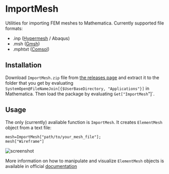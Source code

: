 # ImportMesh
Utilities for importing FEM meshes to Mathematica. Currently supported file formats:

 - .inp ([Hypermesh](https://www.altairhyperworks.com/product/HyperMesh) / Abaqus)
 - .msh ([Gmsh](http://gmsh.info/))
 - .mphtxt ([Comsol](https://www.comsol.com/))

## Installation

Download `ImportMesh.zip` file from [the releases page](https://github.com/c3m-labs/ImportMesh/releases) and extract it to the folder that you get by evaluating 
`SystemOpen@FileNameJoin[{$UserBaseDirectory, "Applications"}]` in Mathematica. Then load the package by evaluating `Get["ImportMesh`"]`.

## Usage

The only (currently) avaliable function is  `ImportMesh`. It creates `ElementMesh` object from a text file:

    mesh=ImportMesh["path/to/your_mesh_file"];
    mesh["Wireframe"]

![screenshot](https://i.imgur.com/OpzA8J5.png "Quad mesh")
	
More information on how to manipulate and visualize `ElementMesh` objects is available in official [documentation](https://reference.wolfram.com/language/FEMDocumentation/tutorial/ElementMeshVisualization.html)
